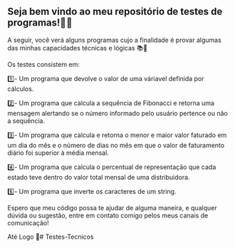 ## Seja bem vindo ao meu repositório de testes de programas!👩‍💻 ##

A seguir, você verá alguns programas cujo a finalidade é provar algumas das minhas capacidades técnicas e lógicas 📚🧠

Os testes consistem em:

1️⃣- Um programa que devolve o valor de uma váriavel definida por cálculos.

2️⃣- Um programa que calcula a sequência de Fibonacci e retorna uma mensagem alertando se o número informado pelo usuário pertence ou não a sequência.

3️⃣- Um programa que calcula e retorna o menor e maior valor faturado em um dia do mês e o número de dias no mês em que o valor de faturamento diário foi superior à média mensal.

4️⃣- Um programa que calcula o percentual de representação que cada estado teve dentro do valor total mensal de uma distribuidora.

5️⃣- Um programa que inverte os caracteres de um string.

Espero que meu código possa te ajudar de alguma maneira, e qualquer dúvida ou sugestão, entre em contato comigo pelos meus canais de comunicação!

Até Logo 👋# Testes-Tecnicos
